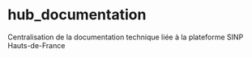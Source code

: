 # hub_documentation
Centralisation de la documentation technique liée à la plateforme SINP Hauts-de-France
